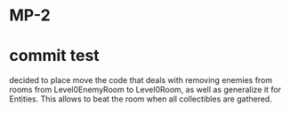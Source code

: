 # MP-2
# commit test
decided to place move the code that deals with removing enemies from rooms from 
Level0EnemyRoom to Level0Room, as well as generalize it for Entities. This allows to
beat the room when all collectibles are gathered.